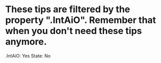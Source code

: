 # These tips are filtered by the property ".IntAiO". Remember that when you don't need these tips anymore.

.IntAiO: Yes
State: No
